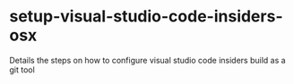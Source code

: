 # setup-visual-studio-code-insiders-osx
Details the steps on how to configure visual studio code insiders build as a git tool
